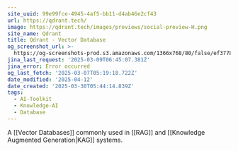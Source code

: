 ```yaml
---
site_uuid: 99e99fce-4945-4af5-bb11-d4ab46e2cf43
url: https://qdrant.tech/
image: https://qdrant.tech/images/previews/social-preview-H.png
site_name: Qdrant
title: Qdrant - Vector Database
og_screenshot_url: >-
  https://og-screenshots-prod.s3.amazonaws.com/1366x768/80/false/ef37780f6055b589aa8350ec622e6cd8ca88b400e1f93d1dc47f84add08df01b.jpeg
jina_last_request: '2025-03-09T06:45:07.381Z'
jina_error: Error occurred
og_last_fetch: '2025-03-07T05:19:18.722Z'
date_modified: '2025-04-12'
date_created: '2025-03-30T05:44:14.839Z'
tags:
  - AI-Toolkit
  - Knowledge-AI
  - Database
---
```




































A [[Vector Databases]] commonly used in [[RAG]] and [[Knowledge Augmented Generation|KAG]] systems.

